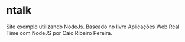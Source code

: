 # ntalk
Site exemplo utilizando NodeJs. Baseado no livro Aplicações Web Real Time com NodeJS por Caio Ribeiro Pereira.

